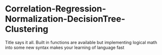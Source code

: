 # Correlation-Regression-Normalization-DecisionTree-Clustering
Title says it all. Built in functions are available but implementing logical math into some new syntax makes your learning of language fast
